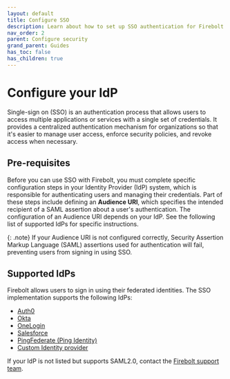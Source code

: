 ```yaml
---
layout: default
title: Configure SSO
description: Learn about how to set up SSO authentication for Firebolt.
nav_order: 2
parent: Configure security
grand_parent: Guides
has_toc: false 
has_children: true
---
```


# Configure your IdP

Single-sign on (SSO) is an authentication process that allows users to access multiple applications or services with a single set of credentials. It provides a centralized authentication mechanism for organizations so that it's easier to manage user access, enforce security policies, and revoke access when necessary.

## Pre-requisites

Before you can use SSO with Firebolt, you must complete specific configuration steps in your Identity Provider (IdP) system, which is responsible for authenticating users and managing their credentials. Part of these steps include defining an **Audience URI**, which specifies the intended recipient of a SAML assertion about a user's authentication. The configuration of an Audience URI depends on your IdP. See the following list of supported IdPs for specific instructions.

{: .note}
If your Audience URI is not configured correctly, Security Assertion Markup Language (SAML) assertions used for authentication will fail, preventing users from signing in using SSO.

## Supported IdPs

Firebolt allows users to sign in using their federated identities. The SSO implementation supports the following IdPs:

- [Auth0](https://firebolt.io/Guides/security/sso/auth0.html)
- [Okta](https://firebolt.io/Guides/security/sso/okta.html)
- [OneLogin](https://firebolt.io/Guides/security/sso/onelogin.html)
- [Salesforce](https://firebolt.io/Guides/security/sso/salesforce.html)
- [PingFederate (Ping Identity)](https://firebolt.io/Guides/security/sso/pingfederate.html)
- [Custom Identity provider](https://firebolt.io/Guides/security/sso/custom-sso.html)

If your IdP is not listed but supports SAML2.0, contact the [Firebolt support team](mailto:support@firebolt.io). 

